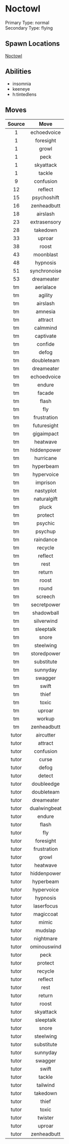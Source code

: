 # Noctowl  
Primary Type: normal  
Secondary Type: flying  
  
## Spawn Locations  
[Noctowl](/data/spawn_presets/noctowl.md)  
  
## Abilities  
  * insomnia
  * keeneye
  * h:tintedlens
  
  
## Moves  
  
| Source | Move |  
|:---:|:---:|  
| 1 | echoedvoice |  
| 1 | foresight |  
| 1 | growl |  
| 1 | peck |  
| 1 | skyattack |  
| 1 | tackle |  
| 9 | confusion |  
| 12 | reflect |  
| 15 | psychoshift |  
| 16 | zenheadbutt |  
| 18 | airslash |  
| 23 | extrasensory |  
| 28 | takedown |  
| 33 | uproar |  
| 38 | roost |  
| 43 | moonblast |  
| 48 | hypnosis |  
| 51 | synchronoise |  
| 53 | dreameater |  
| tm | aerialace |  
| tm | agility |  
| tm | airslash |  
| tm | amnesia |  
| tm | attract |  
| tm | calmmind |  
| tm | captivate |  
| tm | confide |  
| tm | defog |  
| tm | doubleteam |  
| tm | dreameater |  
| tm | echoedvoice |  
| tm | endure |  
| tm | facade |  
| tm | flash |  
| tm | fly |  
| tm | frustration |  
| tm | futuresight |  
| tm | gigaimpact |  
| tm | heatwave |  
| tm | hiddenpower |  
| tm | hurricane |  
| tm | hyperbeam |  
| tm | hypervoice |  
| tm | imprison |  
| tm | nastyplot |  
| tm | naturalgift |  
| tm | pluck |  
| tm | protect |  
| tm | psychic |  
| tm | psychup |  
| tm | raindance |  
| tm | recycle |  
| tm | reflect |  
| tm | rest |  
| tm | return |  
| tm | roost |  
| tm | round |  
| tm | screech |  
| tm | secretpower |  
| tm | shadowball |  
| tm | silverwind |  
| tm | sleeptalk |  
| tm | snore |  
| tm | steelwing |  
| tm | storedpower |  
| tm | substitute |  
| tm | sunnyday |  
| tm | swagger |  
| tm | swift |  
| tm | thief |  
| tm | toxic |  
| tm | uproar |  
| tm | workup |  
| tm | zenheadbutt |  
| tutor | aircutter |  
| tutor | attract |  
| tutor | confusion |  
| tutor | curse |  
| tutor | defog |  
| tutor | detect |  
| tutor | doubleedge |  
| tutor | doubleteam |  
| tutor | dreameater |  
| tutor | dualwingbeat |  
| tutor | endure |  
| tutor | flash |  
| tutor | fly |  
| tutor | foresight |  
| tutor | frustration |  
| tutor | growl |  
| tutor | heatwave |  
| tutor | hiddenpower |  
| tutor | hyperbeam |  
| tutor | hypervoice |  
| tutor | hypnosis |  
| tutor | laserfocus |  
| tutor | magiccoat |  
| tutor | mimic |  
| tutor | mudslap |  
| tutor | nightmare |  
| tutor | ominouswind |  
| tutor | peck |  
| tutor | protect |  
| tutor | recycle |  
| tutor | reflect |  
| tutor | rest |  
| tutor | return |  
| tutor | roost |  
| tutor | skyattack |  
| tutor | sleeptalk |  
| tutor | snore |  
| tutor | steelwing |  
| tutor | substitute |  
| tutor | sunnyday |  
| tutor | swagger |  
| tutor | swift |  
| tutor | tackle |  
| tutor | tailwind |  
| tutor | takedown |  
| tutor | thief |  
| tutor | toxic |  
| tutor | twister |  
| tutor | uproar |  
| tutor | zenheadbutt |  
  
